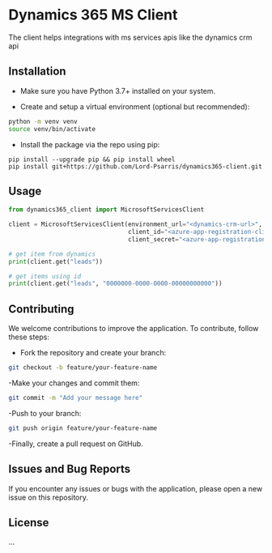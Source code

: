 # Dynamics 365 MS Client

The client helps integrations with ms services apis like the dynamics crm api

## Installation

- Make sure you have Python 3.7+ installed on your system.

- Create and setup a virtual environment (optional but recommended):
```bash
python -m venv venv
source venv/bin/activate
```

- Install the package via the repo using pip:

```shell
pip install --upgrade pip && pip install wheel
pip install git+https://github.com/Lord-Psarris/dynamics365-client.git
```

## Usage

```python
from dynamics365_client import MicrosoftServicesClient

client = MicrosoftServicesClient(environment_url="<dynamics-crm-url>", email="<sso-email>", password="<sso-password>",
                                 client_id="<azure-app-registration-client-id>",
                                 client_secret="<azure-app-registration-client-secret>", tenant_id="<azure-tenant-id>")

# get item from dynamics
print(client.get("leads"))

# get items using id
print(client.get("leads", "0000000-0000-0000-00000000000"))
```

## Contributing

We welcome contributions to improve the application. To contribute, follow these steps:

- Fork the repository and create your branch:
```bash
git checkout -b feature/your-feature-name
```

-Make your changes and commit them:
```bash
git commit -m "Add your message here"
```

-Push to your branch:
```bash
git push origin feature/your-feature-name
```

-Finally, create a pull request on GitHub.

## Issues and Bug Reports

If you encounter any issues or bugs with the application, please open a new issue on this repository.

## License

...
